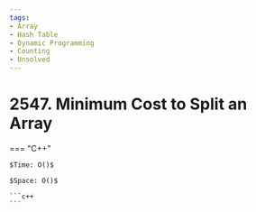 ```yaml
---
tags:
- Array
- Hash Table
- Dynamic Programming
- Counting
- Unsolved
---
```



# 2547. Minimum Cost to Split an Array

=== "C++"

    $Time: O()$

    $Space: O()$

    ```c++
    ```